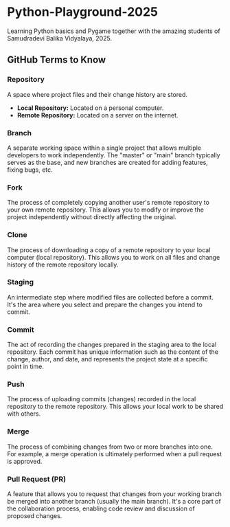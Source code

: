 # Python-Playground-2025
Learning Python basics and Pygame together with the amazing students of Samudradevi Balika Vidyalaya, 2025.

## GitHub Terms to Know

### Repository
A space where project files and their change history are stored.
- **Local Repository:** Located on a personal computer.
- **Remote Repository:** Located on a server on the internet.

### Branch
A separate working space within a single project that allows multiple developers to work independently. The "master" or "main" branch typically serves as the base, and new branches are created for adding features, fixing bugs, etc.

### Fork
The process of completely copying another user's remote repository to your own remote repository. This allows you to modify or improve the project independently without directly affecting the original.

### Clone
The process of downloading a copy of a remote repository to your local computer (local repository). This allows you to work on all files and change history of the remote repository locally.

### Staging
An intermediate step where modified files are collected before a commit. It's the area where you select and prepare the changes you intend to commit.

### Commit
The act of recording the changes prepared in the staging area to the local repository. Each commit has unique information such as the content of the change, author, and date, and represents the project state at a specific point in time.

### Push
The process of uploading commits (changes) recorded in the local repository to the remote repository. This allows your local work to be shared with others.

### Merge
The process of combining changes from two or more branches into one. For example, a merge operation is ultimately performed when a pull request is approved.

### Pull Request (PR)
A feature that allows you to request that changes from your working branch be merged into another branch (usually the main branch). It's a core part of the collaboration process, enabling code review and discussion of proposed changes.
